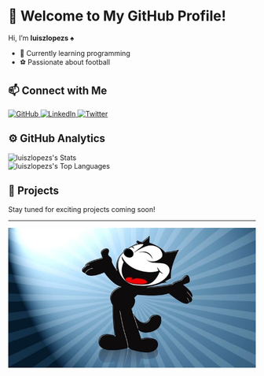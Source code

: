# 👋 Welcome to My GitHub Profile!  

Hi, I’m **luiszlopezs** ♠️  

- 🌱 Currently learning programming  
- ⚽ Passionate about football  


<h2>📫 Connect with Me</h2>

<p >
  <a href="https://github.com/luiszlopezs">
    <img src="https://img.shields.io/badge/GitHub-333?style=for-the-badge&logo=github" alt="GitHub">
  </a>
  <a href="https://linkedin.com/in/yourprofile">
    <img src="https://img.shields.io/badge/LinkedIn-0A66C2?style=for-the-badge&logo=linkedin" alt="LinkedIn">
  </a>
  <a href="https://twitter.com/yourprofile">
    <img src="https://img.shields.io/badge/Twitter-1DA1F2?style=for-the-badge&logo=twitter" alt="Twitter">
  </a>
</p>



<h2>⚙️ GitHub Analytics</h2>

![luiszlopezs's Stats](https://github-readme-stats.vercel.app/api?username=luiszlopezs&theme=blue-green&show_icons=true&hide_border=true&count_private=true)  
![luiszlopezs's Top Languages](https://github-readme-stats.vercel.app/api/top-langs/?username=luiszlopezs&theme=blue-green&show_icons=true&hide_border=true&layout=compact)  



<h2>📂 Projects</h2>
Stay tuned for exciting projects coming soon!

---

<p align="center">
  <img src="https://github.com/luiszlopezs/luiszlopezs/blob/main/8ejRRybRC4Ymf06rzClbRh8uIga.jpg" alt="bannerFelix">
</p>





<!---
luiszlopezs/luiszlopezs is a ✨ special ✨ repository because its `README.md` (this file) appears on your GitHub profile.
You can click the Preview link to take a look at your changes.
--->
